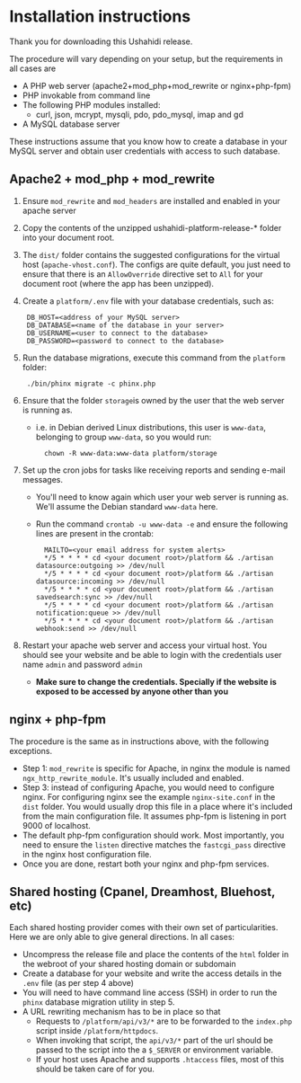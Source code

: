 # Installation instructions

Thank you for downloading this Ushahidi release.

The procedure will vary depending on your setup, but the requirements in all cases are

* A PHP web server (apache2+mod\_php+mod\_rewrite or nginx+php-fpm)
* PHP invokable from command line
* The following PHP modules installed:
    * curl, json, mcrypt, mysqli, pdo, pdo\_mysql, imap and gd
* A MySQL database server

These instructions assume that you know how to create a database in your MySQL server and
obtain user credentials with access to such database.

## Apache2 + mod\_php + mod\_rewrite

1. Ensure `mod_rewrite` and `mod_headers` are installed and enabled in your apache server

2. Copy the contents of the unzipped ushahidi-platform-release-* folder into your document root.

3. The `dist/` folder contains the suggested configurations for the virtual host (`apache-vhost.conf`).
   The configs are quite default, you just need to ensure that there is an `AllowOverride`
   directive set to `All` for your document root (where the app has been unzipped).

4. Create a `platform/.env` file with your database credentials, such as:

        DB_HOST=<address of your MySQL server>
        DB_DATABASE=<name of the database in your server>
        DB_USERNAME=<user to connect to the database>
        DB_PASSWORD=<password to connect to the database>

5. Run the database migrations, execute this command from the `platform` folder:

        ./bin/phinx migrate -c phinx.php

6. Ensure that the folder `storage`is owned by the user that the web server is running as.

    * i.e. in Debian derived Linux distributions, this user is `www-data`, belonging to group `www-data`,
      so you would run:

            chown -R www-data:www-data platform/storage

7. Set up the cron jobs for tasks like receiving reports and sending e-mail messages.

    * You'll need to know again which user your web server is running as. We'll assume the Debian standard `www-data` here.
    * Run the command `crontab -u www-data -e` and ensure the following lines are present in the crontab:

            MAILTO=<your email address for system alerts>
            */5 * * * * cd <your document root>/platform && ./artisan datasource:outgoing >> /dev/null
            */5 * * * * cd <your document root>/platform && ./artisan datasource:incoming >> /dev/null
            */5 * * * * cd <your document root>/platform && ./artisan savedsearch:sync >> /dev/null
            */5 * * * * cd <your document root>/platform && ./artisan notification:queue >> /dev/null
            */5 * * * * cd <your document root>/platform && ./artisan webhook:send >> /dev/null

8. Restart your apache web server and access your virtual host. You should see your website and be able to login with the credentials user name `admin` and password `admin`
     * **Make sure to change the credentials. Specially if the website is exposed to be accessed by anyone other than you**

## nginx + php-fpm

The procedure is the same as in instructions above, with the following exceptions.

* Step 1: `mod_rewrite` is specific for Apache, in nginx the module is named `ngx_http_rewrite_module`. It's usually included and enabled.
* Step 3: instead of configuring Apache, you would need to configure nginx. For configuring nginx see the
  example `nginx-site.conf` in the `dist` folder. You would usually drop this file in a place where
  it's included from the main configuration file. It assumes php-fpm is listening in port 9000 of localhost.
* The default php-fpm configuration should work. Most importantly, you need to ensure the `listen`
  directive matches the `fastcgi_pass` directive in the nginx host configuration file.
* Once you are done, restart both your nginx and php-fpm services.

## Shared hosting (Cpanel, Dreamhost, Bluehost, etc)

Each shared hosting provider comes with their own set of particularities. Here we are only able to give general directions. In all cases:

* Uncompress the release file and place the contents of the `html` folder in the webroot of
  your shared hosting domain or subdomain
* Create a database for your website and write the access details in the `.env` file (as per step 4 above)
* You will need to have command line access (SSH) in order to run the `phinx` database
  migration utility in step 5.
* A URL rewriting mechanism has to be in place so that
  * Requests to `/platform/api/v3/*` are to be forwarded to the `index.php` script inside
    `/platform/httpdocs`.
  * When invoking that script, the `api/v3/*` part of the url should be passed to the script
    into the a `$_SERVER` or environment variable.
  * If your host uses Apache and supports `.htaccess` files, most of this should be taken care
    of for you.
